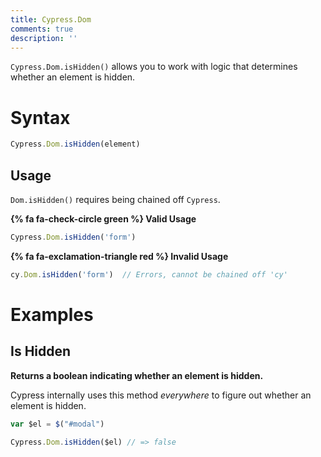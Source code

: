 ```yaml
---
title: Cypress.Dom
comments: true
description: ''
---
```


`Cypress.Dom.isHidden()` allows you to work with logic that determines whether an element is hidden.

# Syntax

```javascript
Cypress.Dom.isHidden(element)
```

## Usage

`Dom.isHidden()` requires being chained off `Cypress`.

**{% fa fa-check-circle green %} Valid Usage**

```javascript
Cypress.Dom.isHidden('form')
```

**{% fa fa-exclamation-triangle red %} Invalid Usage**

```javascript
cy.Dom.isHidden('form')  // Errors, cannot be chained off 'cy'
```

# Examples

## Is Hidden

**Returns a boolean indicating whether an element is hidden.**

Cypress internally uses this method *everywhere* to figure out whether an element is hidden.

```javascript
var $el = $("#modal")

Cypress.Dom.isHidden($el) // => false
```
